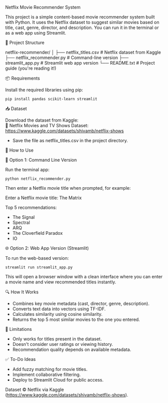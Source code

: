 Netflix Movie Recommender System

This project is a simple content-based movie recommender system built with Python. It uses the Netflix dataset to suggest similar movies based on title, cast, genre, director, and description. You can run it in the terminal or as a web app using Streamlit.

📁 Project Structure

netflix-recommender/
│
├── netflix_titles.csv          # Netflix dataset from Kaggle
├── netflix_recommender.py      # Command-line version
├── streamlit_app.py            # Streamlit web app version
└── README.txt                  # Project guide (you're reading it!)

📦 Requirements

Install the required libraries using pip:

```pip install pandas scikit-learn streamlit```

📥 Dataset

Download the dataset from Kaggle:  
📎 Netflix Movies and TV Shows Dataset: https://www.kaggle.com/datasets/shivamb/netflix-shows

- Save the file as netflix_titles.csv in the project directory.

🧪 How to Use

📍 Option 1: Command Line Version

Run the terminal app:

```python netflix_recommender.py```

Then enter a Netflix movie title when prompted, for example:

Enter a Netflix movie title: The Matrix

Top 5 recommendations:
- The Signal
- Spectral
- ARQ
- The Cloverfield Paradox
- IO

🌐 Option 2: Web App Version (Streamlit)

To run the web-based version:

```streamlit run streamlit_app.py```

This will open a browser window with a clean interface where you can enter a movie name and view recommended titles instantly.

🔍 How It Works

- Combines key movie metadata (cast, director, genre, description).
- Converts text data into vectors using TF-IDF.
- Calculates similarity using cosine similarity.
- Returns the top 5 most similar movies to the one you entered.

🚧 Limitations

- Only works for titles present in the dataset.
- Doesn't consider user ratings or viewing history.
- Recommendation quality depends on available metadata.

✅ To-Do Ideas

- Add fuzzy matching for movie titles.
- Implement collaborative filtering.
- Deploy to Streamlit Cloud for public access.




Dataset © Netflix via Kaggle (https://www.kaggle.com/datasets/shivamb/netflix-shows).

